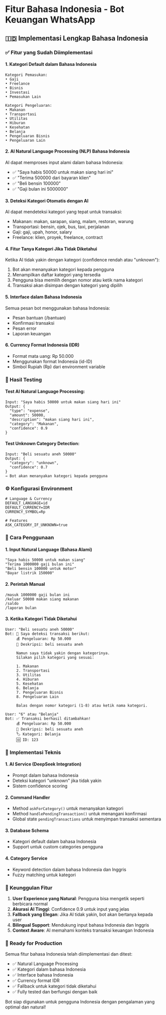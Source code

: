 # Fitur Bahasa Indonesia - Bot Keuangan WhatsApp

## 🇮🇩 Implementasi Lengkap Bahasa Indonesia

### ✅ Fitur yang Sudah Diimplementasi

#### 1. **Kategori Default dalam Bahasa Indonesia**
```
Kategori Pemasukan:
• Gaji
• Freelance  
• Bisnis
• Investasi
• Pemasukan Lain

Kategori Pengeluaran:
• Makanan
• Transportasi
• Utilitas
• Hiburan
• Kesehatan
• Belanja
• Pengeluaran Bisnis
• Pengeluaran Lain
```

#### 2. **AI Natural Language Processing (NLP) Bahasa Indonesia**
AI dapat memproses input alami dalam bahasa Indonesia:
- ✅ "Saya habis 50000 untuk makan siang hari ini"
- ✅ "Terima 500000 dari bayaran klien"
- ✅ "Beli bensin 100000"
- ✅ "Gaji bulan ini 5000000"

#### 3. **Deteksi Kategori Otomatis dengan AI**
AI dapat mendeteksi kategori yang tepat untuk transaksi:
- Makanan: makan, sarapan, siang, malam, restoran, warung
- Transportasi: bensin, ojek, bus, taxi, perjalanan
- Gaji: gaji, upah, honor, salary
- Freelance: klien, proyek, freelance, contract

#### 4. **Fitur Tanya Kategori Jika Tidak Diketahui**
Ketika AI tidak yakin dengan kategori (confidence rendah atau "unknown"):
1. Bot akan menanyakan kategori kepada pengguna
2. Menampilkan daftar kategori yang tersedia
3. Pengguna bisa memilih dengan nomor atau ketik nama kategori
4. Transaksi akan disimpan dengan kategori yang dipilih

#### 5. **Interface dalam Bahasa Indonesia**
Semua pesan bot menggunakan bahasa Indonesia:
- Pesan bantuan (/bantuan)
- Konfirmasi transaksi
- Pesan error
- Laporan keuangan

#### 6. **Currency Format Indonesia (IDR)**
- Format mata uang: Rp 50.000
- Menggunakan format Indonesia (id-ID)
- Simbol Rupiah (Rp) dari environment variable

### 🧪 Hasil Testing

#### Test AI Natural Language Processing:
```
Input: "Saya habis 50000 untuk makan siang hari ini"
Output: {
  "type": "expense",
  "amount": 50000,
  "description": "makan siang hari ini", 
  "category": "Makanan",
  "confidence": 0.9
}
```

#### Test Unknown Category Detection:
```
Input: "Beli sesuatu aneh 50000"
Output: {
  "category": "unknown",
  "confidence": 0.7
} 
→ Bot akan menanyakan kategori kepada pengguna
```

### ⚙️ Konfigurasi Environment

```env
# Language & Currency
DEFAULT_LANGUAGE=id
DEFAULT_CURRENCY=IDR
CURRENCY_SYMBOL=Rp

# Features
ASK_CATEGORY_IF_UNKNOWN=true
```

### 🎯 Cara Penggunaan

#### 1. **Input Natural Language (Bahasa Alami)**
```
"Saya habis 50000 untuk makan siang"
"Terima 1000000 gaji bulan ini"
"Beli bensin 100000 untuk motor"
"Bayar listrik 150000"
```

#### 2. **Perintah Manual**
```
/masuk 1000000 gaji bulan ini
/keluar 50000 makan siang makanan
/saldo
/laporan bulan
```

#### 3. **Ketika Kategori Tidak Diketahui**
```
User: "Beli sesuatu aneh 50000"
Bot: 🤔 Saya deteksi transaksi berikut:
     💰 Pengeluaran: Rp 50.000
     📝 Deskripsi: beli sesuatu aneh
     
     Namun saya tidak yakin dengan kategorinya. 
     Silakan pilih kategori yang sesuai:
     
     1. Makanan
     2. Transportasi  
     3. Utilitas
     4. Hiburan
     5. Kesehatan
     6. Belanja
     7. Pengeluaran Bisnis
     8. Pengeluaran Lain
     
     Balas dengan nomor kategori (1-8) atau ketik nama kategori.

User: "6" atau "Belanja"
Bot: ✅ Transaksi berhasil ditambahkan!
     💰 Pengeluaran: Rp 50.000
     📝 Deskripsi: beli sesuatu aneh
     🏷️ Kategori: Belanja
     🆔 ID: 123
```

### 🔧 Implementasi Teknis

#### 1. **AI Service (DeepSeek Integration)**
- Prompt dalam bahasa Indonesia
- Deteksi kategori "unknown" jika tidak yakin
- Sistem confidence scoring

#### 2. **Command Handler**
- Method `askForCategory()` untuk menanyakan kategori
- Method `handlePendingTransaction()` untuk menangani konfirmasi
- Global state `pendingTransactions` untuk menyimpan transaksi sementara

#### 3. **Database Schema**
- Kategori default dalam bahasa Indonesia
- Support untuk custom categories pengguna

#### 4. **Category Service**
- Keyword detection dalam bahasa Indonesia dan Inggris
- Fuzzy matching untuk kategori

### 🎉 Keunggulan Fitur

1. **User Experience yang Natural**: Pengguna bisa mengetik seperti berbicara normal
2. **Akurasi AI Tinggi**: Confidence 0.9 untuk input yang jelas
3. **Fallback yang Elegan**: Jika AI tidak yakin, bot akan bertanya kepada user
4. **Bilingual Support**: Mendukung input bahasa Indonesia dan Inggris
5. **Context Aware**: AI memahami konteks transaksi keuangan Indonesia

### 🚀 Ready for Production

Semua fitur bahasa Indonesia telah diimplementasi dan ditest:
- ✅ Natural Language Processing
- ✅ Kategori dalam bahasa Indonesia  
- ✅ Interface bahasa Indonesia
- ✅ Currency format IDR
- ✅ Fallback untuk kategori tidak diketahui
- ✅ Fully tested dan berfungsi dengan baik

Bot siap digunakan untuk pengguna Indonesia dengan pengalaman yang optimal dan natural!